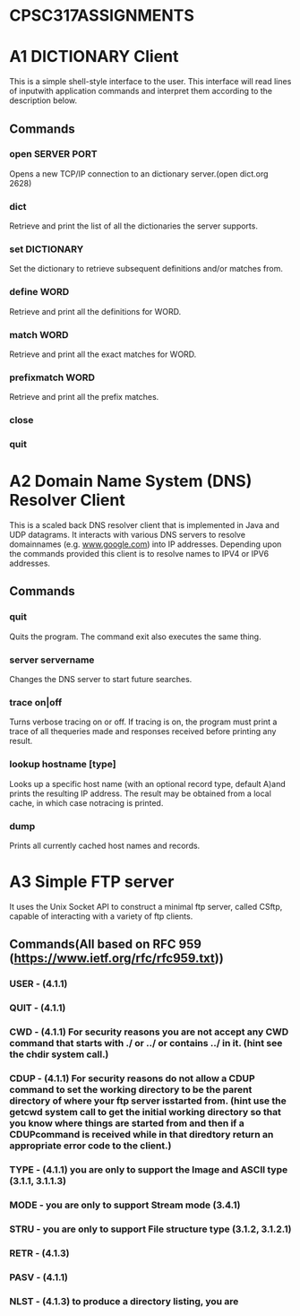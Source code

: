# CPSC317ASSIGNMENTS

# A1 DICTIONARY Client
This is a simple shell-style interface to the user. This interface will read lines of inputwith application commands and interpret them according to the description below.

## Commands

### open SERVER PORT
Opens a new TCP/IP connection to an dictionary server.(open dict.org 2628)
### dict
Retrieve and print the list of all the dictionaries the server supports. 
### set DICTIONARY
Set the dictionary to retrieve subsequent definitions and/or matches from.
### define WORD
Retrieve and print all the definitions for WORD.
### match WORD
Retrieve and print all the exact matches for WORD.
### prefixmatch WORD
Retrieve and print all the prefix matches.
### close
### quit

# A2 Domain Name System (DNS) Resolver Client
This is a scaled back DNS resolver client that is implemented in Java and UDP datagrams. It interacts with various DNS servers to resolve domainnames (e.g. www.google.com) into IP addresses. Depending upon the commands provided this client is to resolve names to IPV4 or IPV6 addresses.

## Commands

### quit
Quits the program. The command exit also executes the same thing.

### server servername
Changes the DNS server to start future searches.

### trace on|off
Turns verbose tracing on or off. If tracing is on, the program must print a trace of all thequeries made and responses received before printing any result.

### lookup hostname [type]
Looks up a specific host name (with an optional record type, default A)and prints the resulting IP address. The result may be obtained from a local cache, in which case notracing is printed.

### dump
Prints all currently cached host names and records.

# A3 Simple FTP server
It uses the Unix Socket API to construct a minimal ftp server, called CSftp, capable of interacting with a variety of ftp clients.

## Commands(All based on RFC 959 (https://www.ietf.org/rfc/rfc959.txt))
### USER - (4.1.1)
### QUIT - (4.1.1)
### CWD - (4.1.1) For security reasons you are not accept any CWD command that starts with ./ or ../ or contains ../ in it. (hint see the chdir system call.)
### CDUP - (4.1.1) For security reasons do not allow a CDUP command to set the working directory to be the parent directory of where your ftp server isstarted from. (hint use the getcwd system call to get the initial working directory so that you know where things are started from and then if a CDUPcommand is received while in that diredtory return an appropriate error code to the client.)
### TYPE - (4.1.1) you are only to support the Image and ASCII type (3.1.1, 3.1.1.3)
### MODE - you are only to support Stream mode (3.4.1)
### STRU - you are only to support File structure type (3.1.2, 3.1.2.1)
### RETR - (4.1.3)
### PASV - (4.1.1)
### NLST - (4.1.3) to produce a directory listing, you are
